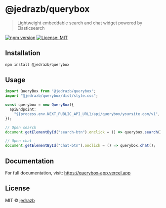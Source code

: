 # @jedrazb/querybox

> Lightweight embeddable search and chat widget powered by Elasticsearch

[![npm version](https://img.shields.io/npm/v/@jedrazb/querybox.svg)](https://www.npmjs.com/package/@jedrazb/querybox)
[![License: MIT](https://img.shields.io/badge/License-MIT-blue.svg)](https://opensource.org/licenses/MIT)

## Installation

```bash
npm install @jedrazb/querybox
```

## Usage

```typescript
import QueryBox from "@jedrazb/querybox";
import "@jedrazb/querybox/dist/style.css";

const querybox = new QueryBox({
  apiEndpoint:
    "${process.env.NEXT_PUBLIC_API_URL}/api/querybox/yoursite.com/v1",
});

// Open search
document.getElementById("search-btn").onclick = () => querybox.search();

// Open chat
document.getElementById("chat-btn").onclick = () => querybox.chat();
```

## Documentation

For full documentation, visit: https://querybox-app.vercel.app

## License

MIT © [jedrazb](https://github.com/jedrazb)

